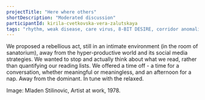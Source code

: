 ```yaml
---
projectTitle: "Here where others"
shortDescription: "Moderated discussion"
participantId: kirila-cvetkovska-vera-zalutskaya
tags: "rhythm, weak disease, care virus, 8-BIT DESIRE, corridor anomalies, dacha, digital proletariat, path stop, practices of ourselves, practice of small movements, protocols of self-organisation, sanatorium, tongue and teeth of creativity"
---
```


We proposed a rebellious act, still in an intimate environment (in the room of sanatorium), away from the hyper-productive world and its social media strategies. We wanted to stop and actually think about what we read, rather than quantifying our reading lists. We offered a time off - a time for a conversation, whether meaningful or meaningless, and an afternoon for a nap. Away from the dominant. In tune with the relaxed.

Image: Mladen Stilinovic, Artist at work, 1978.

